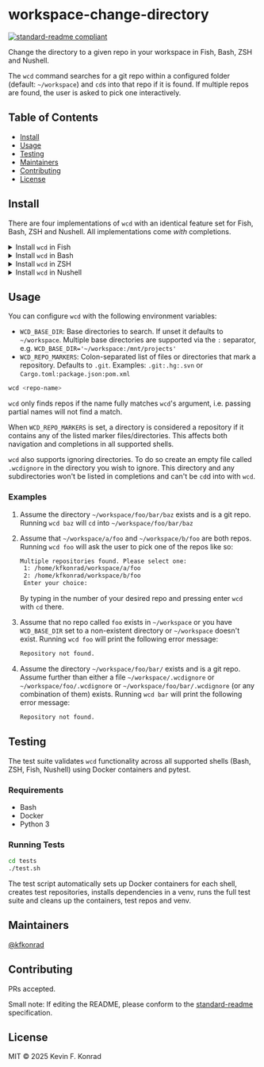 # workspace-change-directory

[![standard-readme compliant](https://img.shields.io/badge/standard--readme-OK-green.svg?style=flat-square)](https://github.com/RichardLitt/standard-readme)

Change the directory to a given repo in your workspace in Fish, Bash, ZSH and Nushell.

The `wcd` command searches for a git repo within a configured folder (default: `~/workspace`) and `cd`s into
that repo if it is found. If multiple repos are found, the user is asked to pick one interactively.

## Table of Contents

- [Install](#install)
- [Usage](#usage)
- [Testing](#testing)
- [Maintainers](#maintainers)
- [Contributing](#contributing)
- [License](#license)

## Install

There are four implementations of `wcd` with an identical feature set for Fish, Bash, ZSH and Nushell. All
implementations come _with_ completions.

<details>
  <summary>Install <code>wcd</code> in Fish</summary>
This repo is an oh my fish and fisher compatible plugin repo.

To install `wcd` with oh my fish run:

```sh
omf install https://github.com/kfkonrad/workspace-change-directory.git
```

To install `wcd` with fisher run:

```sh
fisher install kfkonrad/workspace-change-directory
```

</details>

<details>
  <summary>Install <code>wcd</code> in Bash</summary>
To install `wcd` you can download
[bash/wcd.sh](https://github.com/kfkonrad/workspace-change-directory/blob/main/bash/wcd.sh) and source it in your
`.bashrc`. Below are examples for installing the script using `curl` and `wget` for added convenience:

Install with `curl`:

```sh
mkdir -p ~/.config/
curl https://raw.githubusercontent.com/kfkonrad/workspace-change-directory/main/bash/wcd.sh -so ~/.config/wcd.sh
echo 'source ~/.config/wcd.sh' >> ~/.bashrc
```

Install with `wget`:

```sh
mkdir -p ~/.config/
wget https://raw.githubusercontent.com/kfkonrad/workspace-change-directory/main/bash/wcd.sh -qO ~/.config/wcd.sh
echo 'source ~/.config/wcd.sh' >> ~/.bashrc
```

</details>

<details>
  <summary>Install <code>wcd</code> in ZSH</summary>

To install `wcd` you can download
[zsh/wcd.sh](https://github.com/kfkonrad/workspace-change-directory/blob/main/zsh/wcd.sh) and source it in your
`.zshrc`. Below are examples for installing the script using `curl` and `wget` for added convenience:

Install with `curl`:

```sh
mkdir -p ~/.config/
curl https://raw.githubusercontent.com/kfkonrad/workspace-change-directory/main/zsh/wcd.sh -so ~/.config/wcd.sh
echo 'source ~/.config/wcd.sh' >> ~/.zshrc
```

Install with `wget`:

```sh
mkdir -p ~/.config/
wget https://raw.githubusercontent.com/kfkonrad/workspace-change-directory/main/zsh/wcd.sh -qO ~/.config/wcd.sh
echo 'source ~/.config/wcd.sh' >> ~/.zshrc
```

</details>

<details>
  <summary>Install <code>wcd</code> in Nushell</summary>

To install `wcd` you can download
[nushell/wcd.sh](https://github.com/kfkonrad/klone/blob/main/nushell/wcd.sh) and source it in your `config.nu`.
Below are examples for installing the script using `curl` and `wget` for added convenience:

Install with `curl`:

```sh
mkdir ~/.config/wcd
curl https://raw.githubusercontent.com/kfkonrad/workspace-change-directory/main/nushell/wcd.nu -so ~/.config/wcd/wcd.nu
"\nsource ~/.config/wcd/wcd.nu\n" o>> $nu.config-path
```

Install with `wget`:

```sh
mkdir ~/.config/wcd
wget https://raw.githubusercontent.com/kfkonrad/workspace-change-directory/main/nushell/wcd.nu -qO ~/.config/wcd/wcd.nu
"\nsource ~/.config/wcd/wcd.nu\n" o>> $nu.config-path
```

</details>

## Usage

You can configure `wcd` with the following environment variables:

- `WCD_BASE_DIR`: Base directories to search. If unset it defaults to `~/workspace`. Multiple base directories are
  supported via the `:` separator, e.g. `WCD_BASE_DIR='~/workspace:/mnt/projects'`
- `WCD_REPO_MARKERS`: Colon-separated list of files or directories that mark a repository. Defaults to `.git`. Examples:
  `.git:.hg:.svn` or `Cargo.toml:package.json:pom.xml`

```sh
wcd <repo-name>
```

`wcd` only finds repos if the name fully matches `wcd`'s argument, i.e. passing partial names will not find a match.

When `WCD_REPO_MARKERS` is set, a directory is considered a repository if it contains any of the listed marker
files/directories. This affects both navigation and completions in all supported shells.

`wcd` also supports ignoring directories. To do so create an empty file called `.wcdignore` in
the directory you wish to ignore. This directory and any subdirectories won't be listed in completions and can't be
`cd`d into with `wcd`.

### Examples

1. Assume the directory `~/workspace/foo/bar/baz` exists and is a git repo. Running `wcd baz` will `cd` into
   `~/workspace/foo/bar/baz`
1. Assume that `~/workspace/a/foo` and `~/workspace/b/foo` are both repos. Running `wcd foo` will ask the user to pick
   one of the repos like so:

   ```txt
   Multiple repositories found. Please select one:
    1: /home/kfkonrad/workspace/a/foo
    2: /home/kfkonrad/workspace/b/foo
    Enter your choice:
   ```

   By typing in the number of your desired repo and pressing enter `wcd` with `cd` there.
1. Assume that no repo called `foo` exists in `~/workspace` or you have `WCD_BASE_DIR` set to a non-existent directory
  or `~/workspace` doesn't exist. Running `wcd foo` will print the following error message:

   ```txt
   Repository not found.
   ```

1. Assume the directory `~/workspace/foo/bar/` exists and is a git repo. Assume further than either a file
   `~/workspace/.wcdignore` or `~/workspace/foo/.wcdignore` or `~/workspace/foo/bar/.wcdignore` (or any combination of
   them) exists. Running `wcd bar` will print the following error message:

   ```txt
   Repository not found.
   ```

## Testing

The test suite validates `wcd` functionality across all supported shells (Bash, ZSH, Fish, Nushell) using Docker
containers and pytest.

### Requirements

- Bash
- Docker
- Python 3

### Running Tests

```sh
cd tests
./test.sh
```

The test script automatically sets up Docker containers for each shell, creates test repositories, installs dependencies
in a venv, runs the full test suite and cleans up the containers, test repos and venv.

## Maintainers

[@kfkonrad](https://github.com/kfkonrad)

## Contributing

PRs accepted.

Small note: If editing the README, please conform to the
[standard-readme](https://github.com/RichardLitt/standard-readme) specification.

## License

MIT © 2025 Kevin F. Konrad
